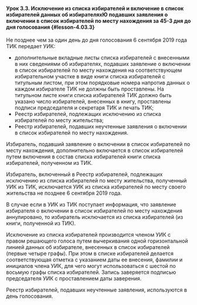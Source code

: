 #### Урок 3.3. Исключение из списка избирателей и включение в список избирателей данных об избирателяхЮ подавших заявления о включении в список избирателей по месту нахождения за 45-3 дня до дня голосования {#lesson-4.03.3}

Не позднее чем за один день до дня голосования 6 сентября 2019 года ТИК передает УИК:

- дополнительные вкладные листы списка избирателей с внесенными в них сведениями об избирателях, подавших заявление о включении в список избирателей по месту нахождения на соответствующем избирательном участке в виде книги списка избирателей с титульным листом, при этом порядковые номера напротив данных о каждом избирателе ТИК не должны быть проставлены. На титульном листе книги списка избирателей ТИК должно быть указано число избирателей, внесенных в книгу, проставлены подписи председателя и секретаря ТИК и печать ТИК;
- Реестр избирателей, подлежащих исключению из списка избирателей по месту жительства; 
- Реестр избирателей, подавших неучтенные заявления о включении в список избирателей по месту нахождения.

Избиратель, подавший заявление о включении в список избирателей по месту нахождения, дополнительно включается в список избирателей путем включения в состав списка избирателей книги списка избирателей, полученном из ТИК.

Избиратель, включенный в Реестр избирателей, подлежащих исключению из списка избирателей по месту жительства, полученный УИК из ТИК, исключается УИК из списка избирателей по месту своего жительства не позднее 6 сентября 2019 года.

В случае если в УИК из ТИК поступает информация, что заявление избирателя о включении в список избирателей по месту нахождения аннулировано, то избиратель исключается из списка избирателей (из книги, полученной из ТИК).

Исключение из списка избирателей производится членом УИК с правом решающего голоса путем вычеркивания одной горизонтальной линией данных об избирателе, внесенных в список избирателей (первые четыре графы). При этом в списке избирателей делается соответствующая отметка с указанием даты ее внесения, фамилии и инициалов члена УИК, для чего могут использоваться с шестой по восьмую графы списка избирателей. Запись заверяется подписью председателя УИК с проставлением даты заверения.

Реестр избирателей, подавших неучтенные заявления, используются в день голосования.
